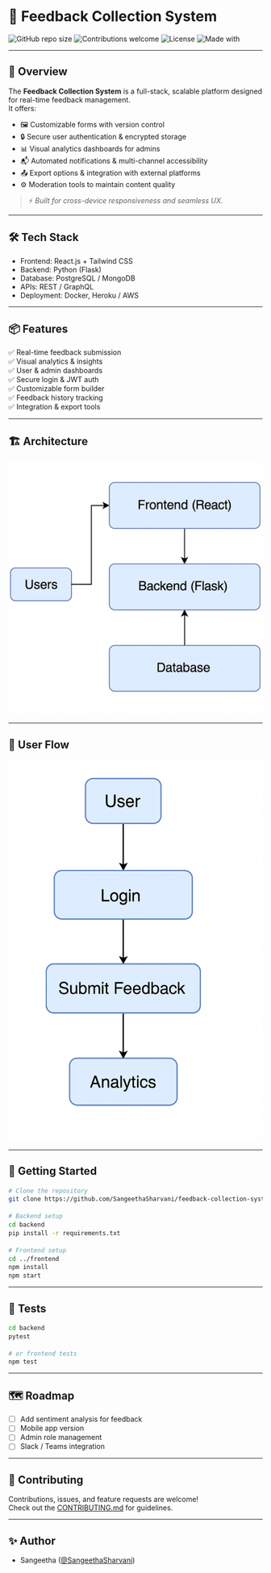 # 📝 Feedback Collection System

![GitHub repo size](https://img.shields.io/github/repo-size/SangeethaSharvani/feedback-collection-system?color=blue)
![Contributions welcome](https://img.shields.io/badge/contributions-welcome-brightgreen)
![License](https://img.shields.io/github/license/SangeethaSharvani/feedback-collection-system)
![Made with](https://img.shields.io/badge/Made%20with-Python%20%7C%20React-blue?logo=python&logoColor=white)

---

## 🚀 Overview
The **Feedback Collection System** is a full-stack, scalable platform designed for real-time feedback management.  
It offers:
- 🖼 Customizable forms with version control
- 🔒 Secure user authentication & encrypted storage
- 📊 Visual analytics dashboards for admins
- 📬 Automated notifications & multi-channel accessibility
- 📤 Export options & integration with external platforms
- ⚙️ Moderation tools to maintain content quality

> ⚡ *Built for cross-device responsiveness and seamless UX.*

---

## 🛠 Tech Stack
- Frontend: React.js + Tailwind CSS
- Backend: Python (Flask)
- Database: PostgreSQL / MongoDB
- APIs: REST / GraphQL
- Deployment: Docker, Heroku / AWS

---

## 📦 Features
✅ Real-time feedback submission  
✅ Visual analytics & insights  
✅ User & admin dashboards  
✅ Secure login & JWT auth  
✅ Customizable form builder  
✅ Feedback history tracking  
✅ Integration & export tools

---

## 🏗 Architecture
![Architecture Diagram](architecture.png)

---

## 🔄 User Flow
![User Flow Diagram](flow.png)

---


## 🚀 Getting Started
```bash
# Clone the repository
git clone https://github.com/SangeethaSharvani/feedback-collection-system.git

# Backend setup
cd backend
pip install -r requirements.txt

# Frontend setup
cd ../frontend
npm install
npm start
```

---

## 🧪 Tests
```bash
cd backend
pytest

# or frontend tests
npm test
```

---

## 🗺 Roadmap
- [ ] Add sentiment analysis for feedback
- [ ] Mobile app version
- [ ] Admin role management
- [ ] Slack / Teams integration

---

## 🤝 Contributing
Contributions, issues, and feature requests are welcome!  
Check out the [CONTRIBUTING.md](CONTRIBUTING.md) for guidelines.

---

## ✨ Author
- Sangeetha ([@SangeethaSharvani](https://github.com/SangeethaSharvani))
